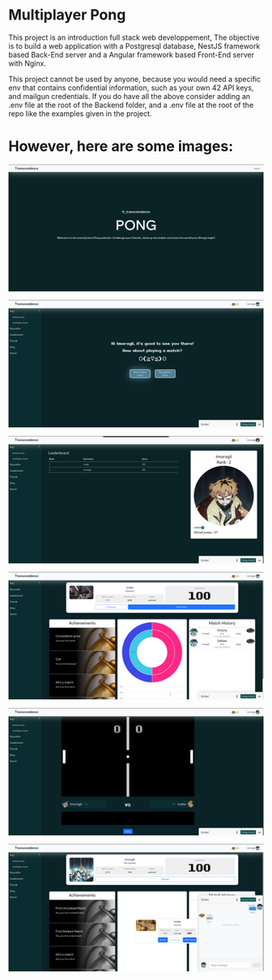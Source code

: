 # Multiplayer Pong

This project is an introduction full stack web developpement,
The objective is to build a web application with a Postgresql database, NestJS framework based Back-End server and a Angular framework based Front-End server with Nginx.

This project cannot be used by anyone, because you would need a specific env that contains confidential information, such as your own 42 API keys, and mailgun credentials.
If you do have all the above consider adding an .env file at the root of the Backend folder, and a .env file at the root of the repo like the examples given in the project.

# However, here are some images:

![glassdoor](Frontend/src/assets/screenshots/glassdoor.png)

![homepage](Frontend/src/assets/screenshots/homepage.png)

![leaderboard](Frontend/src/assets/screenshots/leaderboard.png)

![otherProfile](Frontend/src/assets/screenshots/otherProfile.png)

![pongbegin](Frontend/src/assets/screenshots/pongbegin.png)

![profilewithchat](Frontend/src/assets/screenshots/profilewithchat.png)
